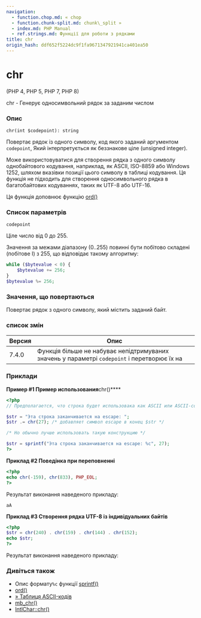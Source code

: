 ```yaml
---
navigation:
  - function.chop.md: « chop
  - function.chunk-split.md: chunk\_split »
  - index.md: PHP Manual
  - ref.strings.md: Функції для роботи з рядками
title: chr
origin_hash: ddf652f5224dc9f1fa9671347921941ca401ea50
---
```

# chr

(PHP 4, PHP 5, PHP 7, PHP 8)

chr - Генерує односимвольний рядок за заданим числом

### Опис

```methodsynopsis
chr(int $codepoint): string
```

Повертає рядок із одного символу, код якого заданий аргументом `codepoint`, Який інтерпретується як беззнакове ціле (unsigned integer).

Може використовуватися для створення рядка з одного символу однобайтового кодування, наприклад, як ASCII, ISO-8859 або Windows 1252, шляхом вказівки позиції цього символу в таблиці кодування. Ця функція не підходить для створення односимвольного рядка в багатобайтових кодуваннях, таких як UTF-8 або UTF-16.

Ця функція доповнює функцію [ord()](function.ord.md)

### Список параметрів

`codepoint`

Ціле число від 0 до 255.

Значення за межами діапазону (0..255) повинні бути побітово складені (побітове І) з 255, що відповідає такому алгоритму:

```php
while ($bytevalue < 0) {
    $bytevalue += 256;
}
$bytevalue %= 256;
```

### Значення, що повертаються

Повертає рядок з одного символу, який містить заданий байт.

### список змін

| Версия | Опис |
| --- | --- |
| 7.4.0 | Функція більше не набуває непідтримуваних значень у параметрі `codepoint` і перетворює їх на |

### Приклади

**Пример #1 Пример использования**chr()\*\*\*\*

```php
<?php
// Предполагается, что строка будет использовака как ASCII или ASCII-совместимая

$str = "Эта строка заканчивается на escape: ";
$str .= chr(27); /* добавляет символ escape в конец $str */

/* Но обычно лучше использовать такую конструкцию */

$str = sprintf("Эта строка заканчивается на escape: %c", 27);
?>
```

**Приклад #2 Поведінка при переповненні**

```php
<?php
echo chr(-159), chr(833), PHP_EOL;
?>
```

Результат виконання наведеного прикладу:

```
aA
```

**Приклад #3 Створення рядка UTF-8 із індивідуальних байтів**

```php
<?php
$str = chr(240) . chr(159) . chr(144) . chr(152);
echo $str;
?>
```

Результат виконання наведеного прикладу:

### Дивіться також

-   Опис формату`%c` функції [sprintf()](function.sprintf.md)
-   [ord()](function.ord.md)
-   [» Таблиця ASCII-кодів](https://www.man7.org/linux/man-pages/man7/ascii.7.md)
-   [mb\_chr()](function.mb-chr.md)
-   [IntlChar::chr()](intlchar.chr.md)
